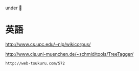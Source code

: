 under :construction:

# 英語
http://www.cs.upc.edu/~nlp/wikicorpus/

http://www.cis.uni-muenchen.de/~schmid/tools/TreeTagger/

```
http://web-tsukuru.com/572
```